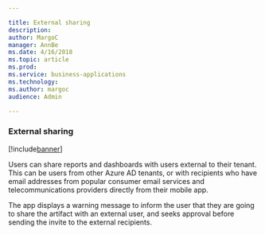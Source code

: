```yaml
---

title: External sharing
description: 
author: MargoC
manager: AnnBe
ms.date: 4/16/2018
ms.topic: article
ms.prod: 
ms.service: business-applications
ms.technology: 
ms.author: margoc
audience: Admin

---
```

### External sharing

[!include[banner](../../includes/banner.md)]




Users can share reports and dashboards with users external to their tenant. This
can be users from other Azure AD tenants, or with recipients who have email
addresses from popular consumer email services and telecommunications providers
directly from their mobile app.

The app displays a warning message to inform the user that they are going to
share the artifact with an external user, and seeks approval before sending the
invite to the external recipients.
